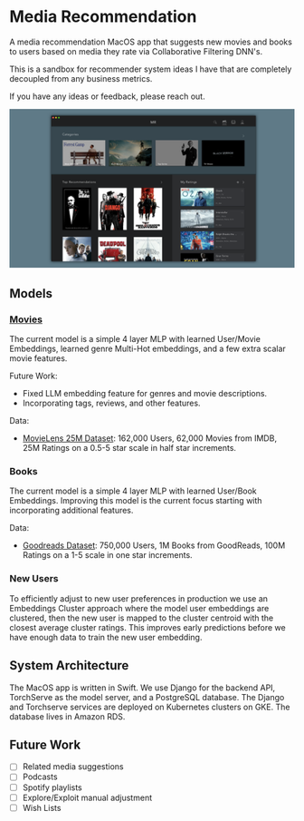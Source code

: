 # Media Recommendation
A media recommendation MacOS app that suggests new movies and books to users based on media they rate via Collaborative Filtering DNN's.

This is a sandbox for recommender system ideas I have that are completely decoupled from any business metrics.

If you have any ideas or feedback, please reach out.

![MediaRec](./Wide_Media_Rec.png)


## Models
### [Movies](./MovieRec.ipynb)

The current model is a simple 4 layer MLP with learned User/Movie Embeddings,
learned genre Multi-Hot embeddings, and a few extra scalar movie features. 

Future Work:
- Fixed LLM embedding feature for genres and movie descriptions.
- Incorporating tags, reviews, and other features.

Data: 
- [MovieLens 25M Dataset](https://grouplens.org/datasets/movielens/25m/): 162,000 Users, 62,000 Movies from IMDB, 25M Ratings on a 0.5-5 star scale in half star increments.

### Books
The current model is a simple 4 layer MLP with learned User/Book Embeddings. 
Improving this model is the current focus starting with incorporating additional features.

Data: 
- [Goodreads Dataset](https://sites.google.com/eng.ucsd.edu/ucsdbookgraph/shelves?authuser=0): 750,000 Users, 1M Books from GoodReads, 100M Ratings on a 1-5 scale in one star increments.

### New Users
To efficiently adjust to new user preferences in production we use an 
Embeddings Cluster approach where the model user embeddings are clustered,
then the new user is mapped to the cluster centroid with the closest average cluster ratings.
This improves early predictions before we have enough data to train the new user embedding.

## System Architecture
The MacOS app is written in Swift. We use Django for the backend API, TorchServe as the model server, and a PostgreSQL database. The Django and Torchserve services are deployed on Kubernetes clusters on GKE. The database lives in Amazon RDS.

## Future Work
- [ ] Related media suggestions
- [ ] Podcasts
- [ ] Spotify playlists
- [ ] Explore/Exploit manual adjustment
- [ ] Wish Lists
